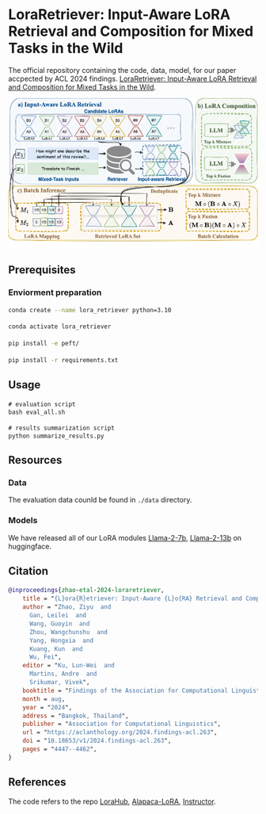 # LoraRetriever: Input-Aware LoRA Retrieval and Composition for Mixed Tasks in the Wild



The official repository containing the code, data, model, for our paper accpected by ACL 2024 findings. [LoraRetriever: Input-Aware LoRA Retrieval and Composition for Mixed Tasks in the Wild](https://aclanthology.org/2024.findings-acl.263/).

<img src="imgs/lora_retriever_framework.jpg" alt="lora_retriever_framework" />

## Prerequisites

### Enviorment preparation

```bash
conda create --name lora_retriever python=3.10

conda activate lora_retriever

pip install -e peft/

pip install -r requirements.txt

```

## Usage

```
# evaluation script
bash eval_all.sh

# results summarization script
python summarize_results.py
```

##  Resources

### Data

The evaluation data counld be found in `./data` directory. 

### Models

We have released all of our LoRA modules [Llama-2-7b](https://huggingface.co/collections/Styxxxx/loraretriever-llama2-7b-loras-67247d00659f5ac3117f108c), [Llama-2-13b](https://huggingface.co/collections/Styxxxx/loraretriever-llama2-13b-loras-67248e72554de9192a6e1e89) on huggingface.

## Citation 

```bibtex
@inproceedings{zhao-etal-2024-loraretriever,
    title = "{L}ora{R}etriever: Input-Aware {L}o{RA} Retrieval and Composition for Mixed Tasks in the Wild",
    author = "Zhao, Ziyu  and
      Gan, Leilei  and
      Wang, Guoyin  and
      Zhou, Wangchunshu  and
      Yang, Hongxia  and
      Kuang, Kun  and
      Wu, Fei",
    editor = "Ku, Lun-Wei  and
      Martins, Andre  and
      Srikumar, Vivek",
    booktitle = "Findings of the Association for Computational Linguistics: ACL 2024",
    month = aug,
    year = "2024",
    address = "Bangkok, Thailand",
    publisher = "Association for Computational Linguistics",
    url = "https://aclanthology.org/2024.findings-acl.263",
    doi = "10.18653/v1/2024.findings-acl.263",
    pages = "4447--4462",
}
```

## References

The code refers to the repo [LoraHub](https://github.com/sail-sg/lorahub.git), [Alapaca-LoRA](https://github.com/tloen/alpaca-lora.git), [Instructor](https://github.com/xlang-ai/instructor-embedding.git).

